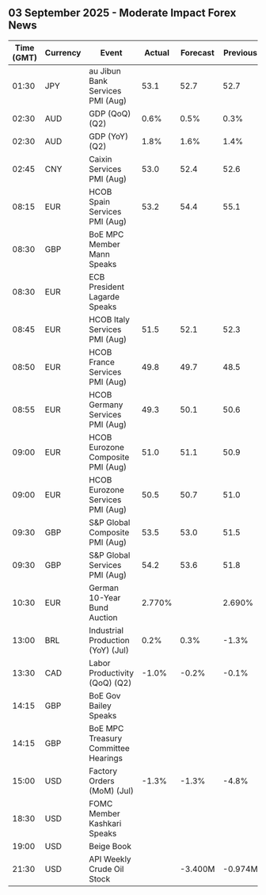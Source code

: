 ## 03 September 2025 - Moderate Impact Forex News

| Time (GMT) | Currency | Event | Actual | Forecast | Previous |
|------|----------|-------|--------|----------|----------|
| 01:30 | JPY | au Jibun Bank Services PMI (Aug) | 53.1 | 52.7 | 52.7 |
| 02:30 | AUD | GDP (QoQ) (Q2) | 0.6% | 0.5% | 0.3% |
| 02:30 | AUD | GDP (YoY) (Q2) | 1.8% | 1.6% | 1.4% |
| 02:45 | CNY | Caixin Services PMI (Aug) | 53.0 | 52.4 | 52.6 |
| 08:15 | EUR | HCOB Spain Services PMI (Aug) | 53.2 | 54.4 | 55.1 |
| 08:30 | GBP | BoE MPC Member Mann Speaks |  |  |  |
| 08:30 | EUR | ECB President Lagarde Speaks |  |  |  |
| 08:45 | EUR | HCOB Italy Services PMI (Aug) | 51.5 | 52.1 | 52.3 |
| 08:50 | EUR | HCOB France Services PMI (Aug) | 49.8 | 49.7 | 48.5 |
| 08:55 | EUR | HCOB Germany Services PMI (Aug) | 49.3 | 50.1 | 50.6 |
| 09:00 | EUR | HCOB Eurozone Composite PMI (Aug) | 51.0 | 51.1 | 50.9 |
| 09:00 | EUR | HCOB Eurozone Services PMI (Aug) | 50.5 | 50.7 | 51.0 |
| 09:30 | GBP | S&P Global Composite PMI (Aug) | 53.5 | 53.0 | 51.5 |
| 09:30 | GBP | S&P Global Services PMI (Aug) | 54.2 | 53.6 | 51.8 |
| 10:30 | EUR | German 10-Year Bund Auction | 2.770% |  | 2.690% |
| 13:00 | BRL | Industrial Production (YoY) (Jul) | 0.2% | 0.3% | -1.3% |
| 13:30 | CAD | Labor Productivity (QoQ) (Q2) | -1.0% | -0.2% | -0.1% |
| 14:15 | GBP | BoE Gov Bailey Speaks |  |  |  |
| 14:15 | GBP | BoE MPC Treasury Committee Hearings |  |  |  |
| 15:00 | USD | Factory Orders (MoM) (Jul) | -1.3% | -1.3% | -4.8% |
| 18:30 | USD | FOMC Member Kashkari Speaks |  |  |  |
| 19:00 | USD | Beige Book |  |  |  |
| 21:30 | USD | API Weekly Crude Oil Stock |  | -3.400M | -0.974M |
